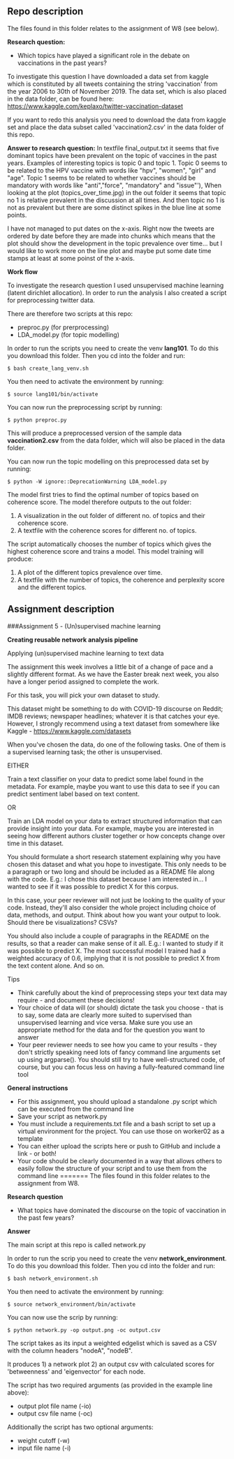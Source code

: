 ## Repo description 

The files found in this folder relates to the assignment of W8 (see below). 

__Research question:__

* Which topics have played a significant role in the debate on vaccinations in the past years?

To investigate this question I have downloaded a data set from kaggle which is constituted by all tweets containing the string 'vaccination' from the year 2006 to 30th of November 2019. The data set, which is also placed in the data folder, can be found here: https://www.kaggle.com/keplaxo/twitter-vaccination-dataset

If you want to redo this analysis you need to download the data from kaggle set and place the data subset called 'vaccination2.csv' in the data folder of this repo. 


__Answer to research question:__
In textfile final_output.txt it seems that five dominant topics have been prevalent on the topic of vaccines in the past years. Examples of interesting topics is topic 0 and topic 1.
Topic 0 seems to be related to the HPV vaccine with words like "hpv", "women", "girl" and "age". 
Topic 1 seems to be related to whether vaccines should be mandatory with words like "anti","force", "mandatory" and "issue"'),
When looking at the plot (topics_over_time.jpg) in the out folder it seems that topic no 1 is relative prevalent in the discussion at all times. And then topic no 1 is not as prevalent but there are some distinct spikes in the blue line at some points. 

I have not managed to put dates on the x-axis. Right now the tweets are ordered by date before they are made into chunks which means that the plot should show the development in the topic prevalence over time... but I would like to work more on the line plot and maybe put some date time stamps at least at some poinst of the x-axis. 


__Work flow__

To investigate the research question I used unsupervised machine learning (latent dirichlet allocation). In order to run the analysis I also created a script for preprocessing twitter data.

There are therefore two scripts at this repo: 
* preproc.py (for prerprocessing)
* LDA_model.py (for topic modelling) 

In order to run the scripts you need to create the venv __lang101__. To do this you download this folder. Then you cd into the folder and run:

`$ bash create_lang_venv.sh`

You then need to activate the environment by running: 

`$ source lang101/bin/activate`

You can now run the preprocessing script by running: 

`$ python preproc.py`

This will produce a preprocessed version of the sample data __vaccination2.csv__ from the data folder, which will also be placed in the data folder. 

You can now run the topic modelling on this preprocessed data set by running: 

`$ python -W ignore::DeprecationWarning LDA_model.py`

The model first tries to find the optimal number of topics based on coherence score. 
The model therefore outputs to the out folder:
1. A visualization in the out folder of different no. of topics and their coherence score. 
2. A textfile with the coherence scores for different no. of topics. 

The script automatically chooses the number of topics which gives the highest coherence score and trains a model. 
This model training will produce: 
1. A plot of the different topics prevalence over time. 
2. A textfile with the number of topics, the coherence and perplexity score and the different topics. 




## Assignment description 

###Assignment 5 - (Un)supervised machine learning


__Creating reusable network analysis pipeline__

Applying (un)supervised machine learning to text data

The assignment this week involves a little bit of a change of pace and a slightly different format. As we have the Easter break next week, you also have a longer period assigned to complete the work.

For this task, you will pick your own dataset to study.

This dataset might be something to do with COVID-19 discourse on Reddit; IMDB reviews; newspaper headlines; whatever it is that catches your eye. However, I strongly recommend using a text dataset from somewhere like Kaggle - https://www.kaggle.com/datasets

When you've chosen the data, do one of the following tasks. One of them is a supervised learning task; the other is unsupervised.

EITHER

Train a text classifier on your data to predict some label found in the metadata. For example, maybe you want to use this data to see if you can predict sentiment label based on text content.

OR

Train an LDA model on your data to extract structured information that can provide insight into your data. For example, maybe you are interested in seeing how different authors cluster together or how concepts change over time in this dataset.


You should formulate a short research statement explaining why you have chosen this dataset and what you hope to investigate. This only needs to be a paragraph or two long and should be included as a README file along with the code. E.g.: I chose this dataset because I am interested in... I wanted to see if it was possible to predict X for this corpus.

In this case, your peer reviewer will not just be looking to the quality of your code. Instead, they'll also consider the whole project including choice of data, methods, and output. Think about how you want your output to look. Should there be visualizations? CSVs?

You should also include a couple of paragraphs in the README on the results, so that a reader can make sense of it all. E.g.: I wanted to study if it was possible to predict X. The most successful model I trained had a weighted accuracy of 0.6, implying that it is not possible to predict X from the text content alone. And so on.


Tips
* Think carefully about the kind of preprocessing steps your text data may require - and document these decisions!
* Your choice of data will (or should) dictate the task you choose - that is to say, some data are clearly more suited to supervised than unsupervised learning and vice versa. Make sure you use an appropriate method for the data and for the question you want to answer
* Your peer reviewer needs to see how you came to your results - they don't strictly speaking need lots of fancy command line arguments set up using argparse(). You should still try to have well-structured code, of course, but you can focus less on having a fully-featured command line tool

__General instructions__
* For this assignment, you should upload a standalone .py script which can be executed from the command line
* Save your script as network.py
* You must include a requirements.txt file and a bash script to set up a virtual environment for the project. You can use those on worker02 as a template
* You can either upload the scripts here or push to GitHub and include a link - or both!
* Your code should be clearly documented in a way that allows others to easily follow the structure of your script and to use them from the command line
=======
The files found in this folder relates to the assignment from W8. 

__Research question__
* What topics have dominated the discourse on the topic of vaccination in the past few years?


__Answer__





The main script at this repo is called network.py

In order to run the scrip you need to create the venv __network_environment__. To do this you download this folder. Then you cd into the folder and run:

`$ bash network_environment.sh`

You then need to activate the environment by running: 

`$ source network_environment/bin/activate`

You can now use the scrip by running: 

`$ python network.py -op output.png -oc output.csv`


The script takes as its input a weighted edgelist which is saved as a CSV with the column headers "nodeA", "nodeB". 

It produces 1) a network plot 2) an output csv with calculated scores for 'betweenness' and 'eigenvector' for each node.

The script has two required arguments (as provided in the example line above):

* output plot file name (-io)
* output csv file name (-oc)

Additionally the script has two optional arguments: 
* weight cutoff (-w)
* input file name (-i)
